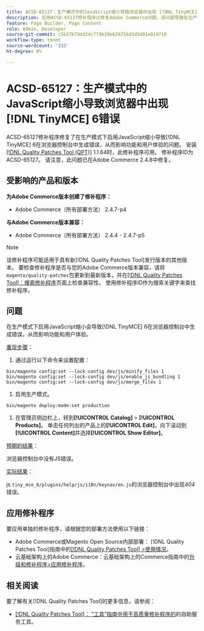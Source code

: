 ```yaml
---
title: ACSD-65127：生产模式中的JavaScript缩小导致浏览器中出现 [!DNL TinyMCE] 6错误
description: 应用ACSD-65127修补程序以修复Adobe Commerce问题，该问题导致在生产模式下启用JavaScript缩小导致 [!DNL TinyMCE] 6在浏览器控制台中生成错误，从而影响功能和用户体验。
feature: Page Builder, Page Content
role: Admin, Developer
source-git-commit: c5b27b79dd2dc7f9b39e629756d3d5d01e019710
workflow-type: tm+mt
source-wordcount: '333'
ht-degree: 0%

---
```



# ACSD-65127：生产模式中的JavaScript缩小导致浏览器中出现[!DNL TinyMCE] 6错误

ACSD-65127修补程序修复了在生产模式下启用JavaScript缩小导致[!DNL TinyMCE] 6在浏览器控制台中生成错误，从而影响功能和用户体验的问题。 安装[[!DNL Quality Patches Tool (QPT)]](/help/tools/quality-patches-tool/quality-patches-tool-to-self-serve-quality-patches.md) 1.1.64时，此修补程序可用。 修补程序ID为ACSD-65127。 请注意，此问题已在Adobe Commerce 2.4.8中修复。

## 受影响的产品和版本

**为Adobe Commerce版本创建了修补程序：**

* Adobe Commerce（所有部署方法） 2.4.7-p4

**与Adobe Commerce版本兼容：**

* Adobe Commerce（所有部署方法） 2.4.4 - 2.4.7-p5

>[!NOTE]
>
>该修补程序可能适用于具有新[!DNL Quality Patches Tool]发行版本的其他版本。 要检查修补程序是否与您的Adobe Commerce版本兼容，请将`magento/quality-patches`包更新到最新版本，并在[[!DNL Quality Patches Tool]：搜索修补程序](https://experienceleague.adobe.com/tools/commerce-quality-patches/index.html)页面上检查兼容性。 使用修补程序ID作为搜索关键字来查找修补程序。

## 问题

在生产模式下启用JavaScript缩小会导致[!DNL TinyMCE] 6在浏览器控制台中生成错误，从而影响功能和用户体验。

<u>重现步骤</u>：

1. 通过运行以下命令来设置配置：

```
bin/magento config:set --lock-config dev/js/minify_files 1
bin/magento config:set --lock-config dev/js/enable_js_bundling 1
bin/magento config:set --lock-config dev/js/merge_files 1
```

1. 启用生产模式。

```
bin/magento deploy:mode:set production
```

1. 在管理员侧边栏上，转到&#x200B;**[!UICONTROL Catalog]** > **[!UICONTROL Products]**。 单击任何列出的产品上的&#x200B;**[!UICONTROL Edit]**，向下滚动到&#x200B;**[!UICONTROL Content]**&#x200B;并选择&#x200B;**[!UICONTROL Show Editor]**。

<u>预期的结果</u>：

浏览器控制台中没有JS错误。

<u>实际结果</u>：

js `tiny_mce_6/plugins/help/js/i18n/keynav/en.js`的浏览器控制台中出现&#x200B;*404*&#x200B;错误。

## 应用修补程序

要应用单独的修补程序，请根据您的部署方法使用以下链接：

* Adobe Commerce或Magento Open Source内部部署： [!DNL Quality Patches Tool]指南中的[[!DNL Quality Patches Tool] >使用情况](/help/tools/quality-patches-tool/usage.md)。
* 云基础架构上的Adobe Commerce：云基础架构上的Commerce指南中的[升级和修补程序>应用修补程序](https://experienceleague.adobe.com/en/docs/commerce-on-cloud/user-guide/develop/upgrade/apply-patches)。

## 相关阅读

要了解有关[!DNL Quality Patches Tool]的更多信息，请参阅：

* [[!DNL Quality Patches Tool]： “工具”指南中用于高质量修补程序的](/help/tools/quality-patches-tool/quality-patches-tool-to-self-serve-quality-patches.md)的自助服务工具。
